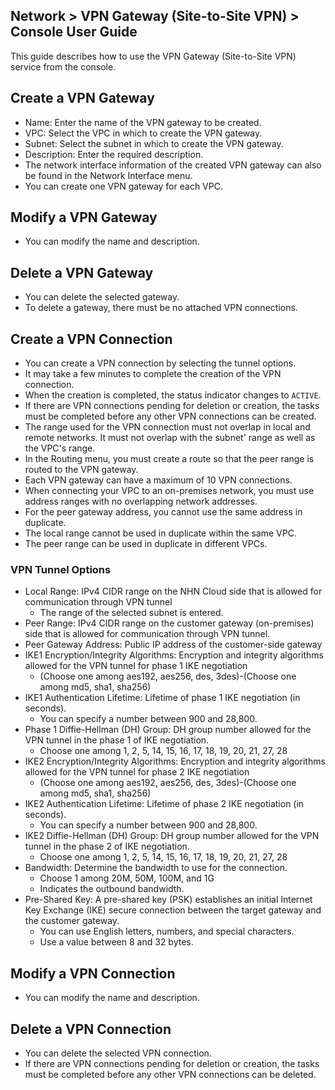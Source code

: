 ## Network > VPN Gateway (Site-to-Site VPN) > Console User Guide

This guide describes how to use the VPN Gateway (Site-to-Site VPN) service from the console.


<a id="1"></a>
## Create a VPN Gateway

* Name: Enter the name of the VPN gateway to be created.
* VPC: Select the VPC in which to create the VPN gateway.
* Subnet: Select the subnet in which to create the VPN gateway.
* Description: Enter the required description.
* The network interface information of the created VPN gateway can also be found in the Network Interface menu.
* You can create one VPN gateway for each VPC.

<a id="2"></a>
## Modify a VPN Gateway

* You can modify the name and description.

<a id="3"></a>
## Delete a VPN Gateway

* You can delete the selected gateway.
* To delete a gateway, there must be no attached VPN connections.

<a id="4"></a>
## Create a VPN Connection

* You can create a VPN connection by selecting the tunnel options.
* It may take a few minutes to complete the creation of the VPN connection.
* When the creation is completed, the status indicator changes to `ACTIVE`.
* If there are VPN connections pending for deletion or creation, the tasks must be completed before any other VPN connections can be created.
* The range used for the VPN connection must not overlap in local and remote networks. It must not overlap with the subnet' range as well as the VPC's range.
* In the Routing menu, you must create a route so that the peer range is routed to the VPN gateway.
* Each VPN gateway can have a maximum of 10 VPN connections.
* When connecting your VPC to an on-premises network, you must use address ranges with no overlapping network addresses.
* For the peer gateway address, you cannot use the same address in duplicate.
* The local range cannot be used in duplicate within the same VPC.
* The peer range can be used in duplicate in different VPCs.

<a id="5"></a>
### VPN Tunnel Options

* Local Range: IPv4 CIDR range on the NHN Cloud side that is allowed for communication through VPN tunnel
    * The range of the selected subnet is entered.
* Peer Range: IPv4 CIDR range on the customer gateway (on-premises) side that is allowed for communication through VPN tunnel.
* Peer Gateway Address: Public IP address of the customer-side gateway
* IKE1 Encryption/Integrity Algorithms: Encryption and integrity algorithms allowed for the VPN tunnel for phase 1 IKE negotiation
    * (Choose one among aes192, aes256, des, 3des)-(Choose one among md5, sha1, sha256)
* IKE1 Authentication Lifetime: Lifetime of phase 1 IKE negotiation (in seconds).
    * You can specify a number between 900 and 28,800.
* Phase 1 Diffie-Hellman (DH) Group: DH group number allowed for the VPN tunnel in the phase 1 of IKE negotiation.
    * Choose one among 1, 2, 5, 14, 15, 16, 17, 18, 19, 20, 21, 27, 28
* IKE2 Encryption/Integrity Algorithms: Encryption and integrity algorithms allowed for the VPN tunnel for phase 2 IKE negotiation
    * (Choose one among aes192, aes256, des, 3des)-(Choose one among md5, sha1, sha256)
* IKE2 Authentication Lifetime: Lifetime of phase 2 IKE negotiation (in seconds).
    * You can specify a number between 900 and 28,800.
* IKE2 Diffie-Hellman (DH) Group: DH group number allowed for the VPN tunnel in the phase 2 of IKE negotiation.
    * Choose one among 1, 2, 5, 14, 15, 16, 17, 18, 19, 20, 21, 27, 28
* Bandwidth: Determine the bandwidth to use for the connection.
    * Choose 1 among 20M, 50M, 100M, and 1G
    * Indicates the outbound bandwidth.
* Pre-Shared Key: A pre-shared key (PSK) establishes an initial Internet Key Exchange (IKE) secure connection between the target gateway and the customer gateway.
    * You can use English letters, numbers, and special characters.
    * Use a value between 8 and 32 bytes.

<a id="6"></a>
## Modify a VPN Connection

* You can modify the name and description.

<a id="7"></a>
## Delete a VPN Connection

* You can delete the selected VPN connection.
* If there are VPN connections pending for deletion or creation, the tasks must be completed before any other VPN connections can be deleted.
